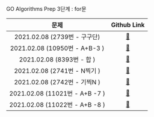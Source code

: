 GO Algorithms Prep
3단계 : for문

|             문제              |       Github Link      |  
| :---------------------------: | :--------------------: | 
| 2021.02.08 (2739번 - 구구단) | [:link:](./2739번) |
| 2021.02.08 (10950번 - A+B-3 ) | [:link:](./10950번) |
| 2021.02.08 (8393번 - 합 ) | [:link:](./8393번) |
| 2021.02.08 (2741번 - N찍기 ) | [:link:](./2741번) |
| 2021.02.08 (2742번 - 기찍N ) | [:link:](./2742번) |
| 2021.02.08 (11021번 - A+B -7 ) | [:link:](./11021번) |
| 2021.02.08 (11022번 - A+B -8 ) | [:link:](./11022번) |